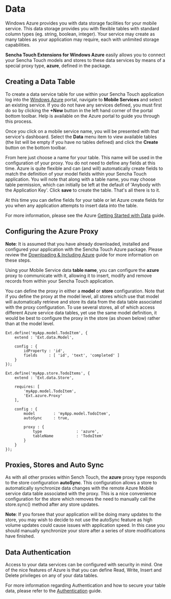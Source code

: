 Data
====

Windows Azure provides you with data storage facilities for your mobile service. This data storage provides you with flexible tables with standard column types (eg. string, boolean, integer). Your service may create as many tables as your application may require, each with unlimited storage capabilities.

**Sencha Touch Extensions for Windows Azure** easily allows you to connect your Sencha Touch models and stores to these data services by means of a special proxy type, **azure**, defined in the package.

Creating a Data Table
---
To create a data service table for use within your Sencha Touch application log into the [Windows Azure](http://www.windowsazure.com) portal, navigate to **Mobile Services** and select an existing service. If you do not have any services defined, you must first do so by clicking the **+New** button in the left hand corner of the portal bottom toolbar. Help is available on the Azure portal to guide you through this process.

Once you click on a mobile service name, you will be presented with that service's dashboard. Select the **Data** menu item to view available tables (the list will be empty if you have no tables defined) and click the **Create** button on the bottom toolbar.

From here just choose a name for your table. This name will be used in the configuration of your proxy. You do not need to define any fields at this time. Azure is quite flexible and can (and will) automatically create fields to match the definition of your model fields within your Sencha Touch application. You will note that along with a table name, you may choose table permission, which can initially be left at the default of 'Anybody with the Application Key'. Click **save** to create the table. That's all there is to it.

At this time you can define fields for your table or let Azure create fields for you when any application attempts to insert data into the table.

For more information, please see the Azure [Getting Started with Data](http://www.windowsazure.com/en-us/develop/mobile/tutorials/get-started-with-data-html/) guide.


Configuring the Azure Proxy
---
**Note**: It is assumed that you have already downloaded, installed and configured your application with the Sencha Touch Azure package. Please review the [Downloading & Including Azure](/#!/guide/including_azure) guide for more information on these steps.

Using your Mobile Service data **table name**, you can configure the **azure** proxy to communicate with it, allowing it to insert, modify and remove records from within your Sencha Touch application.

You can define the proxy in either a **model** or **store** configuration. Note that if you define the proxy at the model level, all stores which use that model will automatically retrieve and store its data from the data table associated with the proxy configuration. To use several stores, all of which access different Azure service data tables, yet use the same model definition, it would be best to configure the proxy in the store (as shown below) rather than at the model level.

	
	Ext.define('myApp.model.TodoItem', {
    	extend : 'Ext.data.Model',

	    config : {
    	    idProperty : 'id',
        	fields     : [ 'id', 'text', 'completed' ]
	    }
	});

	Ext.define('myApp.store.TodoItems', {
    	extend : 'Ext.data.Store',

	    requires: [
    	    'myApp.model.TodoItem',
    	    'Ext.azure.Proxy'
    	],

	    config : {
    	    model        : 'myApp.model.TodoItem',
	        autoSync     : true,

	        proxy : {
    	        type               : 'azure',
        	    tableName          : 'TodoItem'
        	}
    	}
	});	

Proxies, Stores and Auto Sync 
---
As with all other proxies within Sench Touch, the **azure** proxy type responds to the store configuration **autoSync**. This configuration allows a store to automatically synchronize data changes with the remote Azure Mobile service data table associated with the proxy. This is a nice convenience configuration for the store which removes the need to manually call the store.sync() method after any store updates. 

**Note**: If you forsee that your application will be doing many updates to the store, you may wish to decide to not use the autoSync feature as high volume updates could cause issues with application speed. In this case you should manually synchronize your store after a series of store modifications have finished.

Data Authentication
---
Access to your data services can be configured with security in mind. One of the nice features of Azure is that you can define Read, Write, Insert and Delete privileges on any of your data tables. 

For more information regarding Authentication and how to secure your table data, please refer to the [Authentication](#!/guide/mobile_services_authentication) guide.